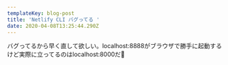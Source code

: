 ```yaml
---
templateKey: blog-post
title: 'Netlify CLI バグってる '
date: 2020-04-08T13:25:44.290Z
---
```

バグってるから早く直して欲しい。localhost:8888がブラウザで勝手に起動するけど実際に立ってるのはlocalhost:8000だ💢